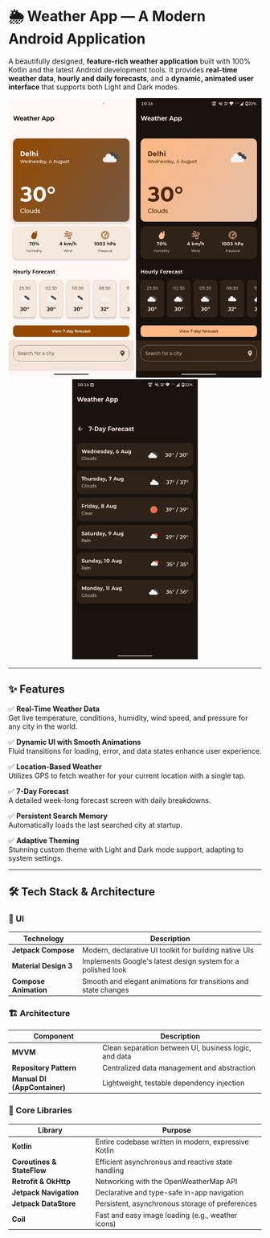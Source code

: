 # 🌦️ Weather App — A Modern Android Application

A beautifully designed, **feature-rich weather application** built with 100% Kotlin and the latest Android development tools. It provides **real-time weather data**, **hourly and daily forecasts**, and a **dynamic, animated user interface** that supports both Light and Dark modes.

<div align="center">
  <img src="screenshots/home_light.png" alt="Home Light Mode" width="250"/>
  <img src="screenshots/home_dark.png" alt="Home Dark Mode" width="250"/>
  <img src="screenshots/forecast.png" alt="7-Day Forecast" width="250"/>
</div>

---

## ✨ Features

✅ **Real-Time Weather Data**  
Get live temperature, conditions, humidity, wind speed, and pressure for any city in the world.

✅ **Dynamic UI with Smooth Animations**  
Fluid transitions for loading, error, and data states enhance user experience.

✅ **Location-Based Weather**  
Utilizes GPS to fetch weather for your current location with a single tap.

✅ **7-Day Forecast**  
A detailed week-long forecast screen with daily breakdowns.

✅ **Persistent Search Memory**  
Automatically loads the last searched city at startup.

✅ **Adaptive Theming**  
Stunning custom theme with Light and Dark mode support, adapting to system settings.

---

## 🛠️ Tech Stack & Architecture

### 🧩 UI

| Technology           | Description                                                                 |
|----------------------|-----------------------------------------------------------------------------|
| **Jetpack Compose**  | Modern, declarative UI toolkit for building native UIs                      |
| **Material Design 3**| Implements Google's latest design system for a polished look                |
| **Compose Animation**| Smooth and elegant animations for transitions and state changes             |

### 🏗️ Architecture

| Component             | Description                                                                 |
|-----------------------|-----------------------------------------------------------------------------|
| **MVVM**              | Clean separation between UI, business logic, and data                       |
| **Repository Pattern**| Centralized data management and abstraction                                 |
| **Manual DI (AppContainer)** | Lightweight, testable dependency injection                         |

### 🔧 Core Libraries

| Library                | Purpose                                                                     |
|------------------------|-----------------------------------------------------------------------------|
| **Kotlin**             | Entire codebase written in modern, expressive Kotlin                       |
| **Coroutines & StateFlow** | Efficient asynchronous and reactive state handling                   |
| **Retrofit & OkHttp**  | Networking with the OpenWeatherMap API                                     |
| **Jetpack Navigation** | Declarative and type-safe in-app navigation                                |
| **Jetpack DataStore**  | Persistent, asynchronous storage of preferences                            |
| **Coil**               | Fast and easy image loading (e.g., weather icons)                          |



